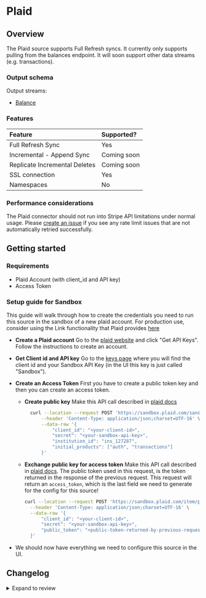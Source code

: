 # Plaid

## Overview

The Plaid source supports Full Refresh syncs. It currently only supports pulling from the balances endpoint. It will soon support other data streams \(e.g. transactions\).

### Output schema

Output streams:

- [Balance](https://plaid.com/docs/api/products/#balance)

### Features

| Feature                       | Supported?  |
| :---------------------------- | :---------- |
| Full Refresh Sync             | Yes         |
| Incremental - Append Sync     | Coming soon |
| Replicate Incremental Deletes | Coming soon |
| SSL connection                | Yes         |
| Namespaces                    | No          |

### Performance considerations

The Plaid connector should not run into Stripe API limitations under normal usage. Please [create an issue](https://github.com/airbytehq/airbyte/issues) if you see any rate limit issues that are not automatically retried successfully.

## Getting started

### Requirements

- Plaid Account \(with client_id and API key\)
- Access Token

### Setup guide for Sandbox

This guide will walk through how to create the credentials you need to run this source in the sandbox of a new plaid account. For production use, consider using the Link functionality that Plaid provides [here](https://plaid.com/docs/api/tokens/#linktokencreate)

- **Create a Plaid account** Go to the [plaid website](https://plaid.com/) and click "Get API Keys". Follow the instructions to create an account.
- **Get Client id and API key** Go to the [keys page](https://dashboard.plaid.com/team/keys) where you will find the client id and your Sandbox API Key \(in the UI this key is just called "Sandbox"\).
- **Create an Access Token** First you have to create a public token key and then you can create an access token.

  - **Create public key** Make this API call described in [plaid docs](https://plaid.com/docs/api/sandbox/#sandboxpublic_tokencreate)

    ```bash
      curl --location --request POST 'https://sandbox.plaid.com/sandbox/public_token/create' \
          --header 'Content-Type: application/json;charset=UTF-16' \
          --data-raw '{
              "client_id": "<your-client-id>",
              "secret": "<your-sandbox-api-key>",
              "institution_id": "ins_127287",
              "initial_products": ["auth", "transactions"]
          }'
    ```

  - **Exchange public key for access token** Make this API call described in [plaid docs](https://plaid.com/docs/api/tokens/#itempublic_tokenexchange). The public token used in this request, is the token returned in the response of the previous request. This request will return an `access_token`, which is the last field we need to generate for the config for this source!

    ```bash
    curl --location --request POST 'https://sandbox.plaid.com/item/public_token/exchange' \
      --header 'Content-Type: application/json;charset=UTF-16' \
      --data-raw '{
          "client_id": "<your-client-id>",
          "secret": "<your-sandbox-api-key>",
          "public_token": "<public-token-returned-by-previous-request>"
      }'
    ```

- We should now have everything we need to configure this source in the UI.

## Changelog

<details>
  <summary>Expand to review</summary>

| Version | Date       | Pull Request                                             | Subject                                                       |
| :------ | :--------- | :------------------------------------------------------- | :------------------------------------------------------------ |
| 0.4.3 | 2024-06-22 | [40147](https://github.com/airbytehq/airbyte/pull/40147) | Update dependencies |
| 0.4.2 | 2024-06-04 | [38963](https://github.com/airbytehq/airbyte/pull/38963) | [autopull] Upgrade base image to v1.2.1 |
| 0.4.1 | 2024-05-31 | [38810](https://github.com/airbytehq/airbyte/pull/38810) | [autopull] Migrate to base image and poetry |
| 0.4.0 | 2023-08-17 | [29127](https://github.com/airbytehq/airbyte/pull/29127) | Rewrote connector to no-code SDK |
| 0.3.2 | 2022-08-02 | [15231](https://github.com/airbytehq/airbyte/pull/15231) | Added min_last_updated_datetime support for Capital One items |
| 0.3.1 | 2022-03-31 | [11104](https://github.com/airbytehq/airbyte/pull/11104) | Fix 100 record limit and added start_date |
| 0.3.0 | 2022-01-05 | [7977](https://github.com/airbytehq/airbyte/pull/7977) | Migrate to Python CDK + add transaction stream |

</details>
